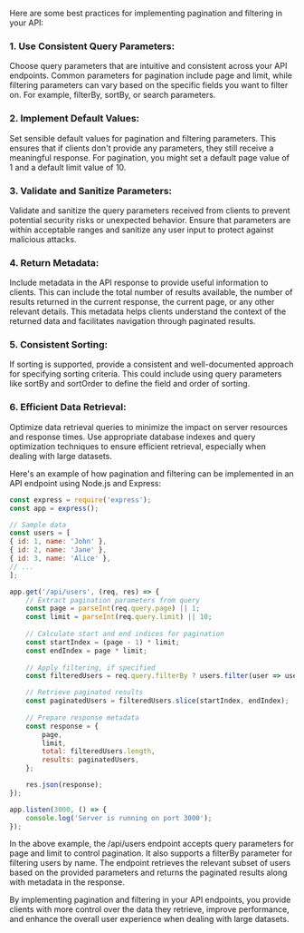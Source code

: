 Here are some best practices for implementing pagination and filtering in your API:

### 1. Use Consistent Query Parameters: 
Choose query parameters that are intuitive and consistent across your API endpoints. Common parameters for pagination include page and limit, while filtering parameters can vary based on the specific fields you want to filter on. For example, filterBy, sortBy, or search parameters.

### 2. Implement Default Values: 
Set sensible default values for pagination and filtering parameters. This ensures that if clients don't provide any parameters, they still receive a meaningful response. For pagination, you might set a default page value of 1 and a default limit value of 10.

### 3. Validate and Sanitize Parameters: 
Validate and sanitize the query parameters received from clients to prevent potential security risks or unexpected behavior. Ensure that parameters are within acceptable ranges and sanitize any user input to protect against malicious attacks.

### 4. Return Metadata: 
Include metadata in the API response to provide useful information to clients. This can include the total number of results available, the number of results returned in the current response, the current page, or any other relevant details. This metadata helps clients understand the context of the returned data and facilitates navigation through paginated results.

### 5. Consistent Sorting: 
If sorting is supported, provide a consistent and well-documented approach for specifying sorting criteria. This could include using query parameters like sortBy and sortOrder to define the field and order of sorting.

### 6. Efficient Data Retrieval: 
Optimize data retrieval queries to minimize the impact on server resources and response times. Use appropriate database indexes and query optimization techniques to ensure efficient retrieval, especially when dealing with large datasets.

Here's an example of how pagination and filtering can be implemented in an API endpoint using Node.js and Express:

```javascript
const express = require('express');
const app = express();

// Sample data
const users = [
{ id: 1, name: 'John' },
{ id: 2, name: 'Jane' },
{ id: 3, name: 'Alice' },
// ...
];

app.get('/api/users', (req, res) => {
    // Extract pagination parameters from query
    const page = parseInt(req.query.page) || 1;
    const limit = parseInt(req.query.limit) || 10;
    
    // Calculate start and end indices for pagination
    const startIndex = (page - 1) * limit;
    const endIndex = page * limit;
    
    // Apply filtering, if specified
    const filteredUsers = req.query.filterBy ? users.filter(user => user.name.toLowerCase().includes(req.query.filterBy.toLowerCase())) : users;

    // Retrieve paginated results
    const paginatedUsers = filteredUsers.slice(startIndex, endIndex);
    
    // Prepare response metadata
    const response = {
        page,
        limit,
        total: filteredUsers.length,
        results: paginatedUsers,
    };

    res.json(response);
});

app.listen(3000, () => {
    console.log('Server is running on port 3000');
});
```
In the above example, the /api/users endpoint accepts query parameters for page and limit to control pagination. It also supports a filterBy parameter for filtering users by name. The endpoint retrieves the relevant subset of users based on the provided parameters and returns the paginated results along with metadata in the response.

By implementing pagination and filtering in your API endpoints, you provide clients with more control over the data they retrieve, improve performance, and enhance the overall user experience when dealing with large datasets.